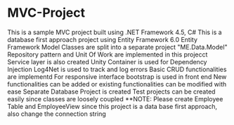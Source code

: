 # MVC-Project
This is a sample MVC project built using .NET Framework 4.5, C#
This is a database first approach project using Entity Framework 6.0
Entity Framework Model Classes are split into a separate project "ME.Data.Model"
Repository pattern and Unit Of Work are implemented in this projecct
Service layer is also created 
Unity Container is used for Dependency Injection
Log4Net is used to track and log errors
Basic CRUD functionalities are implementd
For responsive interface bootstrap is used in front end
New functionalities can be added or existing functionalities can be modified with ease
Separate Database Project is created
Test projects can be created easily since classes are loosely coupled
**NOTE: Please create Employee Table and EmployeeView since this project is a data base first approach,
also change the connection string
